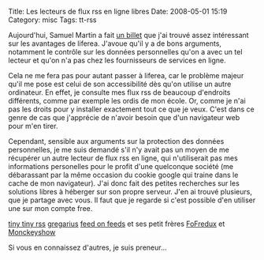 Title: Les lecteurs de flux rss en ligne libres
Date: 2008-05-01 15:19
Category: misc
Tags: tt-rss

Aujourd'hui, Samuel Martin a fait [un billet][1] que j'ai trouvé assez
intéressant sur les avantages de liferea. J'avoue qu'il y a de bons
arguments, notamment le contrôle sur les données personnelles qu'on a avec
un tel lecteur et qu'on n'a pas chez les fournisseurs de services en
ligne.

Cela ne me fera pas pour autant passer à liferea, car le problème
majeur qu'il me pose est celui de son accessibilité dès qu'on utilise un
autre ordinateur. En effet, je consulte mes flux rss de beaucoup
d'endroits différents, comme par exemple les ordis de mon école. Or,
comme je n'ai pas les droits pour y installer exactement tout ce que je
veux. C'est dans ce genre de cas que j'apprécie de n'avoir besoin que d'un
navigateur web pour m'en tirer.

Cependant, sensible aux arguments sur la protection des données
personnelles, je me suis demandé s'il n'y avait pas un moyen de me
récupérer un autre lecteur de flux rss en ligne, qui n'utiliserait pas mes
informations personelles pour le profit d'une quelconque société (me
débarassant par la même occasion du cookie google qui traine dans le cache
de mon navigateur). J'ai donc fait des petites recherches sur les
solutions libres à héberger sur son propre serveur.  J'en ai trouvé
plusieurs, que je partage avec vous. Il faut que je regarde si c'est
possible d'en utiliser une sur mon compte free.

[tiny tiny rss](http://tt-rss.org/trac/)
[gregarius](http://gregarius.net/)
[feed on feeds](http://feedonfeeds.com/) et ses petit frères
[FoFredux](http://fofredux.sourceforge.net/) et
[Monckeyshow](http://sourceforge.net/projects/monkeychow/)

Si vous en connaissez d'autres, je suis preneur...

[1]: http://blog.creaone.fr/post/2008/04/30/10-bonnes-raisons-dutiliser-Liferea-:-Lecteur-de-fils-rss/atom
